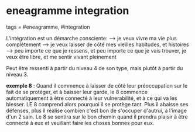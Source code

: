 # eneagramme integration
tags = #eneagramme, #integration

L'intégration est un démarche consciente:
--> je veux vivre ma vie plus complètement
--> je veux laisser de côté mes vieilles habitudes, et histoires
--> peu importe ce que je ressens, et peu importe ce que je vais trouver, je veux être libre, et me sentir vivant pleinement

Peut être ressenti à partir du niveau 4 de son type, mais plutôt à partir du niveau 3.


**exemple 8** :
Quand il commence à laisser de côté leur préoccupation sur le fait de se protéger, et à baisser leur garde, le 8 commence automatiquement à être connecté à leur vulnerabilité, et à ce qui va les blesser.
LE 8 comprend alors pourquoi il se protège tant. Plus il abaisse ses défenses, plus il réalise combien c'est bon de s'occuper d'autrui, à l'image d'un 2 sain.
Le 8 se sentira sur le bon chemin quand il prendra plaisir à être connecté à eux et veuillant faire les choses bonnes pour eux.

